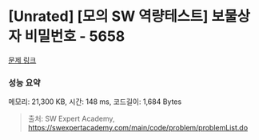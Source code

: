 # [Unrated] [모의 SW 역량테스트] 보물상자 비밀번호 - 5658 

[문제 링크](https://swexpertacademy.com/main/code/problem/problemDetail.do?contestProbId=AWXRUN9KfZ8DFAUo) 

### 성능 요약

메모리: 21,300 KB, 시간: 148 ms, 코드길이: 1,684 Bytes



> 출처: SW Expert Academy, https://swexpertacademy.com/main/code/problem/problemList.do